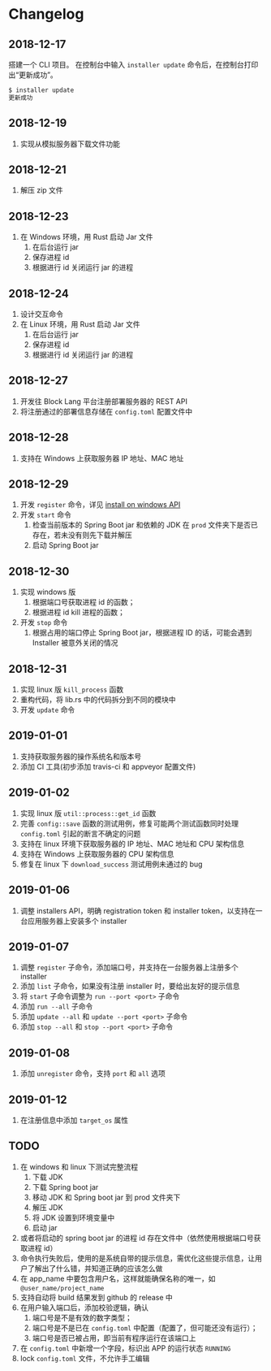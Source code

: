 # Changelog

## 2018-12-17

搭建一个 CLI 项目。
在控制台中输入 `installer update` 命令后，在控制台打印出“更新成功”。

```sh
$ installer update
更新成功
```

## 2018-12-19

1. 实现从模拟服务器下载文件功能

## 2018-12-21

1. 解压 zip 文件

## 2018-12-23

1. 在 Windows 环境，用 Rust 启动 Jar 文件
    1. 在后台运行 jar
    2. 保存进程 id
    3. 根据进行 id 关闭运行 jar 的进程

## 2018-12-24

1. 设计交互命令
2. 在 Linux 环境，用 Rust 启动 Jar 文件
    1. 在后台运行 jar
    2. 保存进程 id
    3. 根据进行 id 关闭运行 jar 的进程

## 2018-12-27

1. 开发往 Block Lang 平台注册部署服务器的 REST API
2. 将注册通过的部署信息存储在 `config.toml` 配置文件中

## 2018-12-28

1. 支持在 Windows 上获取服务器 IP 地址、MAC 地址

## 2018-12-29

1. 开发 `register` 命令，详见 [install on windows API](docs/install/windows.md)
2. 开发 `start` 命令
   1. 检查当前版本的 Spring Boot jar 和依赖的 JDK 在 `prod` 文件夹下是否已存在，若未没有则先下载并解压
   2. 启动 Spring Boot jar

## 2018-12-30

1. 实现 windows 版
   1. 根据端口号获取进程 id 的函数；
   2. 根据进程 id kill 进程的函数；
2. 开发 `stop` 命令
   1. 根据占用的端口停止 Spring Boot jar，根据进程 ID 的话，可能会遇到 Installer 被意外关闭的情况

## 2018-12-31

1. 实现 linux 版 `kill_process` 函数
2. 重构代码，将 lib.rs 中的代码拆分到不同的模块中
3. 开发 `update` 命令

## 2019-01-01

1. 支持获取服务器的操作系统名和版本号
2. 添加 CI 工具(初步添加 travis-ci 和 appveyor 配置文件)

## 2019-01-02

1. 实现 linux 版 `util::process::get_id` 函数
2. 完善 `config::save` 函数的测试用例，修复可能两个测试函数同时处理 `config.toml` 引起的断言不确定的问题
3. 支持在 linux 环境下获取服务器的 IP 地址、MAC 地址和 CPU 架构信息
4. 支持在 Windows 上获取服务器的 CPU 架构信息
5. 修复在 linux 下 `download_success` 测试用例未通过的 bug

## 2019-01-06

1. 调整 installers API，明确 registration token 和 installer token，以支持在一台应用服务器上安装多个 installer

## 2019-01-07

1. 调整 `register` 子命令，添加端口号，并支持在一台服务器上注册多个 installer
2. 添加 `list` 子命令，如果没有注册 installer 时，要给出友好的提示信息
3. 将 `start` 子命令调整为 `run --port <port>` 子命令
4. 添加 `run --all` 子命令
5. 添加 `update --all` 和 `update --port <port>` 子命令
6. 添加 `stop --all` 和 `stop --port <port>` 子命令

## 2019-01-08

1. 添加 `unregister` 命令，支持 `port` 和 `all` 选项

## 2019-01-12

1. 在注册信息中添加 `target_os` 属性

## TODO

1. 在 windows 和 linux 下测试完整流程
   1. 下载 JDK
   2. 下载 Spring boot jar
   3. 移动 JDK 和 Spring boot jar 到 prod 文件夹下
   4. 解压 JDK
   5. 将 JDK 设置到环境变量中
   6. 启动 jar
2. 或者将启动的 spring boot jar 的进程 id 存在文件中（依然使用根据端口号获取进程 id）
3. 命令执行失败后，使用的是系统自带的提示信息，需优化这些提示信息，让用户了解出了什么错，并知道正确的应该怎么做
4. 在 app_name 中要包含用户名，这样就能确保名称的唯一，如 `@user_name/project_name`
5. 支持自动将 build 结果发到 github 的 release 中
6. 在用户输入端口后，添加校验逻辑，确认
   1. 端口号是不是有效的数字类型；
   2. 端口号是不是已在 `config.toml` 中配置（配置了，但可能还没有运行）；
   3. 端口号是否已被占用，即当前有程序运行在该端口上
7. 在 `config.toml` 中新增一个字段，标识出 APP 的运行状态 `RUNNING`
8. lock `config.toml` 文件，不允许手工编辑